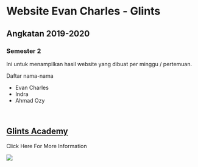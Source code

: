 <!-- README.md berfungsi sebagai Dokumentasi untuk penjelasan folder maupun file dari kita yang diupload ke github (untuk memperjelas) -->

# Website Evan Charles - Glints

## Angkatan 2019-2020

### Semester 2

Ini untuk menampilkan hasil website yang dibuat per minggu / pertemuan.

Daftar nama-nama 
* Evan Charles
* Indra
* Ahmad Ozy

<br>

## [Glints Academy](https://academy.glints.com/)
Click Here For More Information

![](https://userimg-bee.customeriomail.com/images/client-env-71217/academyglints.png)


<!-- Span berguna untuk mengisi 1 baris kesamping -->
<!-- Div berguna untuk mengisi 1 komponen -->


<!--
 Catatan
 Shift + Tab = Untuk Rata Kiri
 Ctrl + ` = Untuk membuka terminal pada VS Code (untuk melihat letak folder kita)
 Alt + Shift + T = Open Terminal-->

 <!-- Terminal
 mkdir = Buat folder
 rmdir = Hapus folder
 touch = Buat file
 nano namafile = Masuk file 
 cat namafile = Membaca file
 Exit = Keluar-->

 <!-- Github
 git  config --global user.name "EvanCharles16"
 git  config --global user.email "evancharles1609@gmail.com"
 git config --list -->
